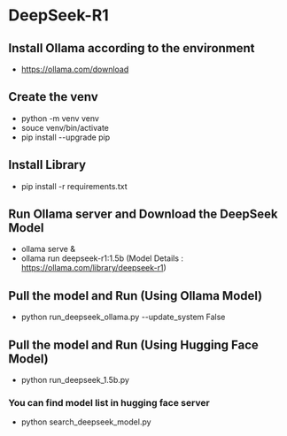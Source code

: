 # DeepSeek-R1
## Install Ollama according to the environment
- https://ollama.com/download

## Create the venv
- python -m venv venv
- souce venv/bin/activate
- pip install --upgrade pip

## Install Library
- pip install -r requirements.txt

## Run Ollama server and Download the DeepSeek Model
- ollama serve &
- ollama run deepseek-r1:1.5b (Model Details : https://ollama.com/library/deepseek-r1)

## Pull the model and Run (Using Ollama Model)
- python run_deepseek_ollama.py --update_system False

## Pull the model and Run (Using Hugging Face Model)
- python run_deepseek_1.5b.py

### You can find model list in hugging face server
- python search_deepseek_model.py
